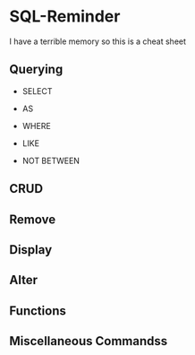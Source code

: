 # SQL-Reminder
I have a terrible memory so this is a cheat sheet 

## Querying 
	
- SELECT

- AS

- WHERE

- LIKE

- NOT BETWEEN

## CRUD

## Remove

## Display

## Alter

## Functions

## Miscellaneous Commandss
